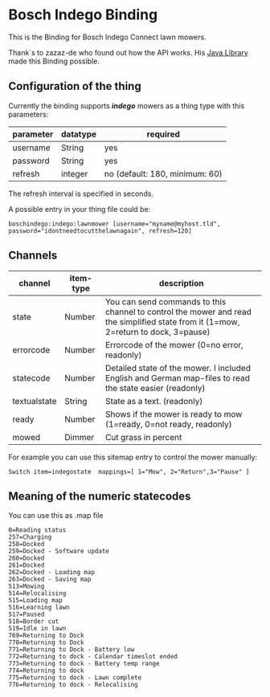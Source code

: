 # Bosch Indego Binding

This is the Binding for Bosch Indego Connect lawn mowers.

Thank´s to zazaz-de who found out how the API works. His [Java Library](https://github.com/zazaz-de/iot-device-bosch-indego-controller) made this Binding possible. 

## Configuration of the thing


Currently the binding supports  ***indego***  mowers as a thing type with this parameters: 

| parameter  | datatype  | required |
|---|---|---|
| username      | String | yes |
| password      | String | yes |
| refresh       | integer| no (default: 180, minimum: 60)|

The refresh interval is specified in seconds. 

A possible entry in your thing file could be:

```
boschindego:indego:lawnmower [username="myname@myhost.tld", password="idontneedtocutthelawnagain", refresh=120]
```


## Channels

 channel  | item-type  | description |
|---|---|---|
| state      | Number | You can send commands to this channel to control the mower and read the simplified state from it (1=mow, 2=return to dock, 3=pause)|
| errorcode      | Number | Errorcode of the mower (0=no error, readonly) |
| statecode       | Number | Detailed state of the mower. I included English and German map-files to read the state easier (readonly)|
|textualstate| String| State as a text. (readonly)|
|ready | Number | Shows if the mower is ready to mow (1=ready, 0=not ready, readonly)|
|mowed | Dimmer | Cut grass in percent|

For example you can use this sitemap entry to control the mower manually:

```
Switch item=indegostate  mappings=[ 1="Mow", 2="Return",3="Pause" ]
```

## Meaning of the numeric statecodes

You can use this as .map file

```
0=Reading status
257=Charging
258=Docked
259=Docked - Software update
260=Docked
261=Docked
262=Docked - Loading map
263=Docked - Saving map
513=Mowing
514=Relocalising
515=Loading map
516=Learning lawn
517=Paused
518=Border cut
519=Idle in lawn
769=Returning to Dock
770=Returning to Dock
771=Returning to Dock - Battery low
772=Returning to dock - Calendar timeslot ended
773=Returning to dock - Battery temp range
774=Returning to dock
775=Returning to dock - Lawn complete
776=Returning to dock - Relocalising
```




